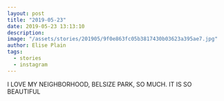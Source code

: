 ```yaml
---
layout: post
title: "2019-05-23"
date: 2019-05-23 13:13:10
description: 
image: "/assets/stories/201905/9f0e863fc05b3817430b03623a395ae7.jpg"
author: Elise Plain
tags: 
  - stories
  - instagram
---
```


I LOVE MY NEIGHBORHOOD, BELSIZE PARK, SO MUCH. IT IS SO BEAUTIFUL
<p></p>
